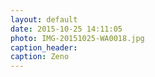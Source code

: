 ```yaml
---
layout: default
date: 2015-10-25 14:11:05
photo: IMG-20151025-WA0018.jpg
caption_header:  
caption: Zeno
---
```

